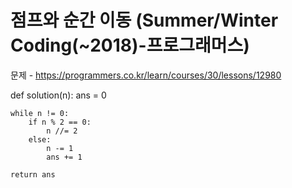 # 점프와 순간 이동 (Summer/Winter Coding(~2018)-프로그래머스)


문제 - https://programmers.co.kr/learn/courses/30/lessons/12980


def solution(n):
    ans = 0
    
    while n != 0:
        if n % 2 == 0:
            n //= 2
        else:
            n -= 1
            ans += 1
            
    return ans
